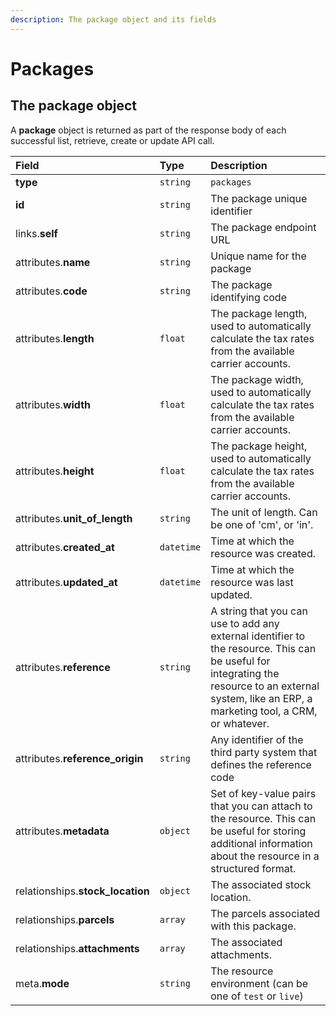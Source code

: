 ```yaml
---
description: The package object and its fields
---
```


# Packages

## The package object

A **package** object is returned as part of the response body of each successful list, retrieve, create or update API call.

| Field | Type | Description |
| :--- | :--- | :--- |
| **type** | `string` | `packages` |
| **id** | `string` | The package unique identifier |
| links.**self** | `string` | The package endpoint URL |
| attributes.**name** | `string` | Unique name for the package |
| attributes.**code** | `string` | The package identifying code |
| attributes.**length** | `float` | The package length, used to automatically calculate the tax rates from the available carrier accounts. |
| attributes.**width** | `float` | The package width, used to automatically calculate the tax rates from the available carrier accounts. |
| attributes.**height** | `float` | The package height, used to automatically calculate the tax rates from the available carrier accounts. |
| attributes.**unit\_of\_length** | `string` | The unit of length. Can be one of 'cm', or 'in'. |
| attributes.**created\_at** | `datetime` | Time at which the resource was created. |
| attributes.**updated\_at** | `datetime` | Time at which the resource was last updated. |
| attributes.**reference** | `string` | A string that you can use to add any external identifier to the resource. This can be useful for integrating the resource to an external system, like an ERP, a marketing tool, a CRM, or whatever. |
| attributes.**reference\_origin** | `string` | Any identifier of the third party system that defines the reference code |
| attributes.**metadata** | `object` | Set of key-value pairs that you can attach to the resource. This can be useful for storing additional information about the resource in a structured format. |
| relationships.**stock\_location** | `object` | The associated stock location. |
| relationships.**parcels** | `array` | The parcels associated with this package. |
| relationships.**attachments** | `array` | The associated attachments. |
| meta.**mode** | `string` | The resource environment \(can be one of `test` or `live`\) |

